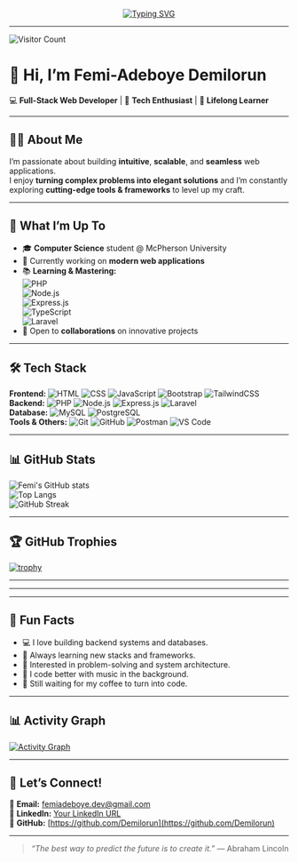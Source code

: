 <!-- Typing SVG -->
<p align="center">
  <a href="https://github.com/Demilorun">
    <img src="https://readme-typing-svg.demolab.com?font=Fira+Code&size=22&pause=1000&color=00F700&center=true&vCenter=true&width=600&lines=Hi+%F0%9F%91%8B+I'm+Femi-Adeboye+Demilorun;Full-Stack+Web+Developer;Tech+Enthusiast+%7C+Lifelong+Learner;Always+Exploring+New+Technologies" alt="Typing SVG" />
  </a>
</p>

---

![Visitor Count](https://komarev.com/ghpvc/?username=Demilorun&label=Profile%20views&color=0e75b6&style=flat)

# 👋 Hi, I’m **Femi-Adeboye Demilorun**  

💻 **Full-Stack Web Developer** | 🚀 **Tech Enthusiast** | 🌱 **Lifelong Learner**  

---

## 🧑‍💻 About Me  
I’m passionate about building **intuitive**, **scalable**, and **seamless** web applications.  
I enjoy **turning complex problems into elegant solutions** and I’m constantly exploring **cutting-edge tools & frameworks** to level up my craft.  

---

## 🚀 What I’m Up To  
- 🎓 **Computer Science** student @ McPherson University  
- 💼 Currently working on **modern web applications**  
- 📚 **Learning & Mastering:**  
  ![PHP](https://img.shields.io/badge/PHP-777BB4?style=for-the-badge&logo=php&logoColor=white)  
  ![Node.js](https://img.shields.io/badge/Node.js-339933?style=for-the-badge&logo=node.js&logoColor=white)  
  ![Express.js](https://img.shields.io/badge/Express.js-000000?style=for-the-badge&logo=express&logoColor=white)  
  ![TypeScript](https://img.shields.io/badge/TypeScript-3178C6?style=for-the-badge&logo=typescript&logoColor=white)  
  ![Laravel](https://img.shields.io/badge/Laravel-FF2D20?style=for-the-badge&logo=laravel&logoColor=white)  
- 🤝 Open to **collaborations** on innovative projects  

---

## 🛠️ Tech Stack  
**Frontend:** ![HTML](https://img.shields.io/badge/HTML5-E34F26?style=flat-square&logo=html5&logoColor=white) ![CSS](https://img.shields.io/badge/CSS3-1572B6?style=flat-square&logo=css3&logoColor=white) ![JavaScript](https://img.shields.io/badge/JavaScript-F7DF1E?style=flat-square&logo=javascript&logoColor=black) ![Bootstrap](https://img.shields.io/badge/Bootstrap-7952B3?style=flat-square&logo=bootstrap&logoColor=white) ![TailwindCSS](https://img.shields.io/badge/Tailwind_CSS-38B2AC?style=flat-square&logo=tailwind-css&logoColor=white)  
**Backend:** ![PHP](https://img.shields.io/badge/PHP-777BB4?style=flat-square&logo=php&logoColor=white) ![Node.js](https://img.shields.io/badge/Node.js-339933?style=flat-square&logo=node.js&logoColor=white) ![Express.js](https://img.shields.io/badge/Express.js-000000?style=flat-square&logo=express&logoColor=white) ![Laravel](https://img.shields.io/badge/Laravel-FF2D20?style=flat-square&logo=laravel&logoColor=white)  
**Database:** ![MySQL](https://img.shields.io/badge/MySQL-4479A1?style=flat-square&logo=mysql&logoColor=white) ![PostgreSQL](https://img.shields.io/badge/PostgreSQL-316192?style=flat-square&logo=postgresql&logoColor=white)  
**Tools & Others:** ![Git](https://img.shields.io/badge/Git-F05032?style=flat-square&logo=git&logoColor=white) ![GitHub](https://img.shields.io/badge/GitHub-181717?style=flat-square&logo=github&logoColor=white) ![Postman](https://img.shields.io/badge/Postman-FF6C37?style=flat-square&logo=postman&logoColor=white) ![VS Code](https://img.shields.io/badge/VS_Code-0078D4?style=flat-square&logo=visual-studio-code&logoColor=white)  

---

## 📊 GitHub Stats  
![Femi's GitHub stats](https://github-readme-stats.vercel.app/api?username=Demilorun&show_icons=true&theme=tokyonight)  
![Top Langs](https://github-readme-stats.vercel.app/api/top-langs/?username=Demilorun&layout=compact&theme=tokyonight)  
![GitHub Streak](https://github-readme-streak-stats.herokuapp.com?user=Demilorun&theme=tokyonight&hide_border=true)  

---

## 🏆 GitHub Trophies  
[![trophy](https://github-profile-trophy.vercel.app/?username=Demilorun&theme=tokyonight&margin-w=10&margin-h=10&column=7)](https://github.com/ryo-ma/github-profile-trophy)  

---

<!--## 🐍 Contribution Snake Animation  
![Snake animation](https://github.com/Demilorun/Demilorun/blob/output/github-contribution-grid-snake.svg)  -->

---

<!-- ## 📌 Pinned Projects 
<p align="left">
  <a href="https://github.com/Demilorun/project-1">
    <img src="https://github-readme-stats.vercel.app/api/pin/?username=Demilorun&repo=project-1&theme=radical" />
  </a>
  <a href="https://github.com/Demilorun/project-2">
    <img src="https://github-readme-stats.vercel.app/api/pin/?username=Demilorun&repo=project-2&theme=radical" />
  </a>
</p> -->

---

## 🎯 Fun Facts  
- 💻 I love building backend systems and databases.  
- 🚀 Always learning new stacks and frameworks.  
- 🧠 Interested in problem-solving and system architecture.  
- 🎵 I code better with music in the background.  
- 🥷 Still waiting for my coffee to turn into code.  

---

## 📊 Activity Graph  
[![Activity Graph](https://github-readme-activity-graph.vercel.app/graph?username=Demilorun&theme=github-compact)](https://github.com/ashutosh00710/github-readme-activity-graph)  

---

## 🌟 Let’s Connect!  
📩 **Email:** femiadeboye.dev@gmail.com  
💼 **LinkedIn:** [Your LinkedIn URL](#)  
🐙 **GitHub:** [https://github.com/Demilorun](https://github.com/Demilorun)  

---

> _“The best way to predict the future is to create it.”_ — Abraham Lincoln
